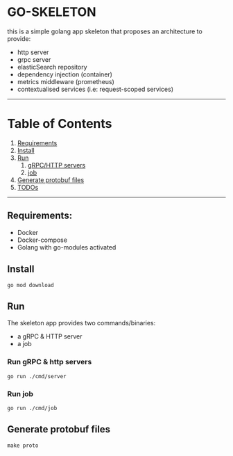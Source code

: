 # GO-SKELETON

this is a simple golang app skeleton that proposes an architecture to provide: 
- http server
- grpc server
- elasticSearch repository
- dependency injection (container)
- metrics middleware (prometheus)
- contextualised services (i.e: request-scoped services)

---
# Table of Contents
1. [Requirements](#requirements)
2. [Install](#install)
3. [Run](#run)
    1. [gRPC/HTTP servers](#run-grpc--http-servers)
    2. [job](#run-job)
4. [Generate protobuf files](#generate-protobuf-files)
5. [TODOs](TODO.md)
---

## Requirements:

- Docker
- Docker-compose
- Golang with go-modules activated

## Install
```
go mod download
```

## Run
The skeleton app provides two commands/binaries: 
- a gRPC & HTTP server
- a job

### Run gRPC & http servers
```
go run ./cmd/server
```

### Run job
```
go run ./cmd/job
```

## Generate protobuf files
``` 
make proto
```
